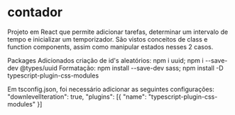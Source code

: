 # contador
Projeto em React que permite adicionar tarefas, determinar um intervalo de tempo e inicializar um temporizador. São vistos conceitos de class e function components, assim como manipular estados nesses 2 casos.

Packages Adicionados
criação de id's aleatórios: npm i uuid; npm i --save-dev @types/uuid 
Formatação: npm install --save-dev sass; npm install -D typescript-plugin-css-modules

Em tsconfig.json, foi necessário adicionar as seguintes configurações:
"downlevelIteration": true,
"plugins": [{ "name": "typescript-plugin-css-modules" }]
